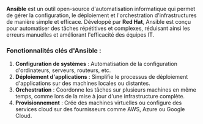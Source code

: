 **Ansible** est un outil open-source d'automatisation informatique qui permet de gérer la configuration, le déploiement et l'orchestration d'infrastructures de manière simple et efficace. Développé par **Red Hat**, Ansible est conçu pour automatiser des tâches répétitives et complexes, réduisant ainsi les erreurs manuelles et améliorant l'efficacité des équipes IT.
### Fonctionnalités clés d'Ansible :

1. **Configuration de systèmes** : Automatisation de la configuration d'ordinateurs, serveurs, routeurs, etc.
2. **Déploiement d'applications** : Simplifie le processus de déploiement d'applications sur des machines locales ou distantes.
3. **Orchestration** : Coordonne les tâches sur plusieurs machines en même temps, comme lors de la mise à jour d'une infrastructure complète.
4. **Provisionnement** : Crée des machines virtuelles ou configure des services cloud sur des fournisseurs comme AWS, Azure ou Google Cloud.